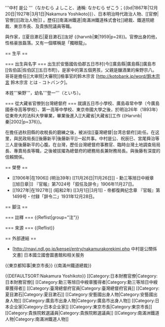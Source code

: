 '''中村 是公 '''（なかむら よしこと、通稱: なかむら ぜこう；{{bd|1867年|12月20日|1927年|3月1日|Nakamura Yoshikoto}}）、日本明治時代政治人物、[[官僚|官僚]][[政治人物|<nowiki/>]] 。歷任[[南滿洲鐵道|南滿洲鐵道株式會社]]總裁、鐵道院總裁、東京市長、及貴族院議員等職。

與作家，[[夏目漱石|夏目漱石]]友好 <ref name="hi">{{harvnb|東|1959|p=28}}</ref>。官僚出身的他，性格豪放磊落。又有一個暱稱是「獨眼龍」。

== 生平 ==

=== 出生與名字 ===
出生於安藝國佐伯郡五日市村(今[[廣島縣|廣島縣]]廣島市[[佐伯區|佐伯区]]五日市町)，是家中的第五個男孩，父親是釀酒業的柴野宗八。哥哥是擔任[[大审院|大審院]]檢事官的鈴木宗言 <ref>[http://kotobank.jp/word/鈴木宗言 鈴木宗言 とは - コトバンク]</ref>。

本姓'''柴野'''，幼名'''登一'''（といち）。

=== 從大藏省官僚到台灣總督府 ===
就讀五日市小學校、廣島尋常中學（今廣島國泰寺高等學校）、第一高等中學校、東京帝國大學之後，於明治26年（1893年）從東帝大的法科大學畢業，畢業後進入[[大藏省|大藏省]]工作 <ref name="ge">{{Harvnb|秦|2002|p=376}}</ref>。



在擔任過秋田縣的收稅長的磨練之後，被派往[[臺灣總督|台湾总督府]]赴任。在这里，與民政局長[[後藤新平|後藤新平]]一起共事。中村是公、祝辰巳、宮尾舜治等三人是後藤新平的心腹。在台灣，歷任台灣總督府事務官、臨時台灣土地調查局局長、專賣局長等職，之後被拔擢為總督府的總務局長兼財務局長。<span class="cx-segment" data-segmentid="187">與後藤有深度的信賴關係。</span>

== 榮譽 ==
* [[1906年|在1906]] (明治39年) [[11月26日|11月26日]] - 勳三等旭日中綬章[[旭日章|<nowiki/>]] <ref>『官報』第7024号「叙任及辞令」1906年11月27日。</ref>
* [[1927年|在1927年]] (昭和2年) [[3月1日|3月1]] - 帝都復興纪念章 <ref>『官報』第1499号・付録「辞令二」1931年12月28日。</ref>

== 脚注 ==

=== 註釋 ===
{{Reflist|group="注"}}

=== 來源 ===
{{Reflist}}

== 外部連結 ==
* [http://rnavi.ndl.go.jp/kensei/entry/nakamurakorekimi.php 中村是公關係文書] 日本國立國會圖書館和相关服务

{{東京都知事|東京市長}}
{{南滿州鐵道總裁}}

{{DEFAULTSORT:Nakamura Yoshikoto}}
[[Category:日本財務官僚|Category:日本財務官僚]]
[[Category:勳三等旭日中綬章獲得者|Category:勳三等旭日中綬章獲得者]]
[[Category:臺灣總督府官員|Category:臺灣總督府官員]]
[[Category:夏目漱石|Category:夏目漱石]]
[[Category:安藝國出身人物|Category:安藝國出身人物]]
[[Category:廣島市出身人物|Category:廣島市出身人物]]
[[Category:日本企业家|Category:日本企业家]]
[[Category:東京市長|Category:東京市長]]
[[Category:貴族院敕選議員|Category:貴族院敕選議員]]
[[Category:南滿洲鐵道人物|Category:南滿洲鐵道人物]]
